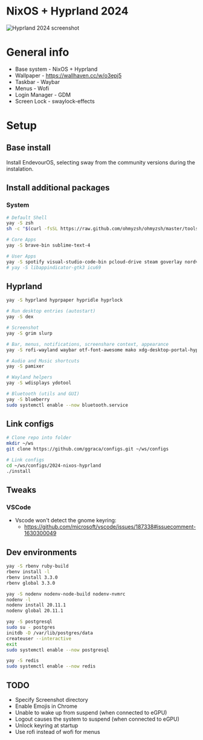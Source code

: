 # NixOS + Hyprland 2024

![](/2024-nixos-hyprland/screenshot.png "Hyprland 2024 screenshot")

# General info

- Base system - NixOS + Hyprland
- Wallpaper - https://wallhaven.cc/w/o3epj5
- Taskbar - Waybar
- Menus - Wofi
- Login Manager - GDM
- Screen Lock - swaylock-effects

# Setup

## Base install
Install EndevourOS, selecting sway from the community versions during the instalation.


## Install additional packages
### System
```bash
# Default Shell
yay -S zsh
sh -c "$(curl -fsSL https://raw.github.com/ohmyzsh/ohmyzsh/master/tools/install.sh)"

# Core Apps
yay -S brave-bin sublime-text-4

# User Apps
yay -S spotify visual-studio-code-bin pcloud-drive steam goverlay nordvpn-bin
# yay -S libappindicator-gtk3 icu69
```

## Hyprland

```bash
yay -S hyprland hyprpaper hypridle hyprlock

# Run desktop entries (autostart)
yay -S dex

# Screenshot
yay -S grim slurp

# Bar, menus, notifications, screenshare context, appearance
yay -S rofi-wayland waybar otf-font-awesome mako xdg-desktop-portal-hyprland nwg-look

# Audio and Music shortcuts
yay -S pamixer

# Wayland helpers
yay -S wdisplays ydotool

# Bluetooth (utils and GUI)
yay -S blueberry
sudo systemctl enable --now bluetooth.service
```


## Link configs
```bash
# Clone repo into folder
mkdir ~/ws
git clone https://github.com/ggraca/configs.git ~/ws/configs

# Link configs
cd ~/ws/configs/2024-nixos-hyprland
./install
```

## Tweaks

### VSCode
- Vscode won't detect the gnome keyring:
	- https://github.com/microsoft/vscode/issues/187338#issuecomment-1630300049

## Dev environments
```bash
yay -S rbenv ruby-build
rbenv install -l
rbenv install 3.3.0
rbenv global 3.3.0

yay -S nodenv nodenv-node-build nodenv-nvmrc
nodenv -l
nodenv install 20.11.1
nodenv global 20.11.1

yay -S postgresql
sudo su - postgres
initdb -D /var/lib/postgres/data
createuser --interactive
exit
sudo systemctl enable --now postgresql

yay -S redis
sudo systemctl enable --now redis
```

## TODO
- Specify Screenshot directory
- Enable Emojis in Chrome
- Unable to wake up from suspend (when connected to eGPU)
- Logout causes the system to suspend (when connected to eGPU)
- Unlock keyring at startup
- Use rofi instead of wofi for menus
